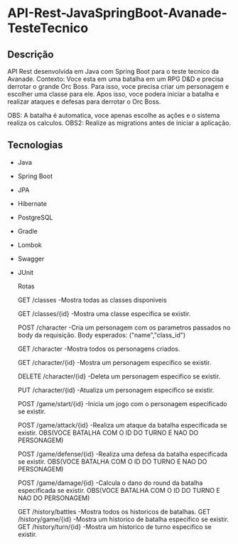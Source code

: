# API-Rest-JavaSpringBoot-Avanade-TesteTecnico

## Descrição
API Rest desenvolvida em Java com Spring Boot para o teste tecnico da Avanade.
Contexto: Voce esta em uma batalha em um RPG D&D e precisa derrotar o grande Orc Boss. Para isso, voce precisa criar um personagem e escolher uma classe para ele. Apos isso, voce podera iniciar a batalha e realizar ataques e defesas para derrotar o Orc Boss.

OBS: A batalha é automatica, voce apenas escolhe as ações e o sistema realiza os calculos.
OBS2: Realize as migrations antes de iniciar a aplicação.

## Tecnologias
- Java
- Spring Boot
- JPA
- Hibernate
- PostgreSQL
- Gradle
- Lombok
- Swagger
- JUnit


    Rotas

    GET /classes
    -Mostra todas as classes disponiveis

    GET /classes/{id}
    -Mostra uma classe especifica se existir.



    POST /character
    -Cria um personagem com os parametros passados no body da requisição.
    Body esperados: ("name","class_id")

    GET /character
    -Mostra todos os personagens criados.

    GET /character/{id}
    -Mostra um personagem especifico se existir.

    DELETE /character/{id}
    -Deleta um personagem especifico se existir.

    PUT /character/{id}
    -Atualiza um personagem especifico se existir.



    POST /game/start/{id}
    -Inicia um jogo com o personagem especificado se existir.

    POST /game/attack/{id}
    -Realiza um ataque da batalha especificada se existir.
    OBS(VOCE BATALHA COM O ID DO TURNO E NAO DO PERSONAGEM)

    POST /game/defense/{id}
    -Realiza uma defesa da batalha especificada se existir.
    OBS(VOCE BATALHA COM O ID DO TURNO E NAO DO PERSONAGEM)

    POST /game/damage/{id}
    -Calcula o dano do round da batalha especificada se existir.
    OBS(VOCE BATALHA COM O ID DO TURNO E NAO DO PERSONAGEM)


    GET /history/battles
    -Mostra todos os historicos de batalhas.
    GET /history/game/{id}
    -Mostra um historico de batalha especifico se existir.
    GET /history/turn/{id}
    -Mostra um historico de turno especifico se existir.